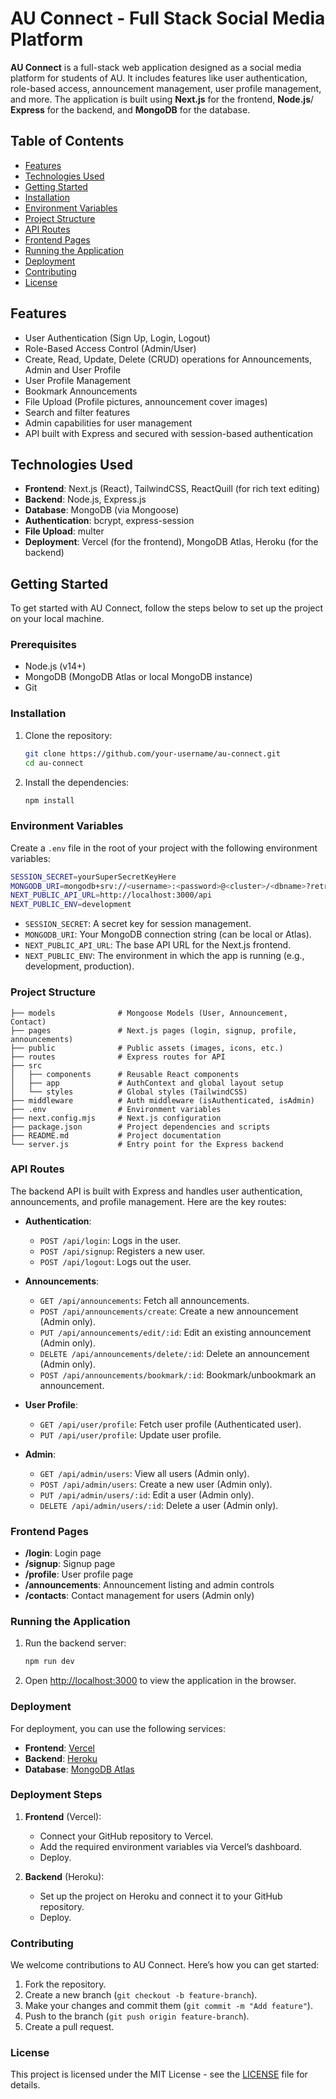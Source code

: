# AU Connect - Full Stack Social Media Platform

**AU Connect** is a full-stack web application designed as a social media platform for students of AU. It includes features like user authentication, role-based access, announcement management, user profile management, and more. The application is built using **Next.js** for the frontend, **Node.js**/ **Express** for the backend, and **MongoDB** for the database.

## Table of Contents

- [Features](#features)
- [Technologies Used](#technologies-used)
- [Getting Started](#getting-started)
- [Installation](#installation)
- [Environment Variables](#environment-variables)
- [Project Structure](#project-structure)
- [API Routes](#api-routes)
- [Frontend Pages](#frontend-pages)
- [Running the Application](#running-the-application)
- [Deployment](#deployment)
- [Contributing](#contributing)
- [License](#license)

## Features

- User Authentication (Sign Up, Login, Logout)
- Role-Based Access Control (Admin/User)
- Create, Read, Update, Delete (CRUD) operations for Announcements, Admin and User Profile
- User Profile Management
- Bookmark Announcements
- File Upload (Profile pictures, announcement cover images)
- Search and filter features
- Admin capabilities for user management
- API built with Express and secured with session-based authentication

## Technologies Used

- **Frontend**: Next.js (React), TailwindCSS, ReactQuill (for rich text editing)
- **Backend**: Node.js, Express.js
- **Database**: MongoDB (via Mongoose)
- **Authentication**: bcrypt, express-session
- **File Upload**: multer
- **Deployment**: Vercel (for the frontend), MongoDB Atlas, Heroku (for the backend)
  
## Getting Started

To get started with AU Connect, follow the steps below to set up the project on your local machine.

### Prerequisites

- Node.js (v14+)
- MongoDB (MongoDB Atlas or local MongoDB instance)
- Git

### Installation

1. Clone the repository:

   ```bash
   git clone https://github.com/your-username/au-connect.git
   cd au-connect
   ```

2. Install the dependencies:

   ```bash
   npm install
   ```

### Environment Variables

Create a `.env` file in the root of your project with the following environment variables:

```bash
SESSION_SECRET=yourSuperSecretKeyHere
MONGODB_URI=mongodb+srv://<username>:<password>@<cluster>/<dbname>?retryWrites=true&w=majority
NEXT_PUBLIC_API_URL=http://localhost:3000/api
NEXT_PUBLIC_ENV=development
```

- `SESSION_SECRET`: A secret key for session management.
- `MONGODB_URI`: Your MongoDB connection string (can be local or Atlas).
- `NEXT_PUBLIC_API_URL`: The base API URL for the Next.js frontend.
- `NEXT_PUBLIC_ENV`: The environment in which the app is running (e.g., development, production).

### Project Structure

```
├── models              # Mongoose Models (User, Announcement, Contact)
├── pages               # Next.js pages (login, signup, profile, announcements)
├── public              # Public assets (images, icons, etc.)
├── routes              # Express routes for API
├── src
│   ├── components      # Reusable React components
│   ├── app             # AuthContext and global layout setup
│   └── styles          # Global styles (TailwindCSS)
├── middleware          # Auth middleware (isAuthenticated, isAdmin)
├── .env                # Environment variables
├── next.config.mjs     # Next.js configuration
├── package.json        # Project dependencies and scripts
├── README.md           # Project documentation
└── server.js           # Entry point for the Express backend
```

### API Routes

The backend API is built with Express and handles user authentication, announcements, and profile management. Here are the key routes:

- **Authentication**:
  - `POST /api/login`: Logs in the user.
  - `POST /api/signup`: Registers a new user.
  - `POST /api/logout`: Logs out the user.

- **Announcements**:
  - `GET /api/announcements`: Fetch all announcements.
  - `POST /api/announcements/create`: Create a new announcement (Admin only).
  - `PUT /api/announcements/edit/:id`: Edit an existing announcement (Admin only).
  - `DELETE /api/announcements/delete/:id`: Delete an announcement (Admin only).
  - `POST /api/announcements/bookmark/:id`: Bookmark/unbookmark an announcement.

- **User Profile**:
  - `GET /api/user/profile`: Fetch user profile (Authenticated user).
  - `PUT /api/user/profile`: Update user profile.

- **Admin**:
  - `GET /api/admin/users`: View all users (Admin only).
  - `POST /api/admin/users`: Create a new user (Admin only).
  - `PUT /api/admin/users/:id`: Edit a user (Admin only).
  - `DELETE /api/admin/users/:id`: Delete a user (Admin only).

### Frontend Pages

- **/login**: Login page
- **/signup**: Signup page
- **/profile**: User profile page
- **/announcements**: Announcement listing and admin controls
- **/contacts**: Contact management for users (Admin only)

### Running the Application

1. Run the backend server:

   ```bash
   npm run dev
   ```

2. Open [http://localhost:3000](http://localhost:3000) to view the application in the browser.

### Deployment

For deployment, you can use the following services:

- **Frontend**: [Vercel](https://vercel.com/)
- **Backend**: [Heroku](https://www.heroku.com/)
- **Database**: [MongoDB Atlas](https://www.mongodb.com/cloud/atlas)

### Deployment Steps

1. **Frontend** (Vercel):
   - Connect your GitHub repository to Vercel.
   - Add the required environment variables via Vercel’s dashboard.
   - Deploy.

2. **Backend** (Heroku):
   - Set up the project on Heroku and connect it to your GitHub repository.
   - Deploy.

### Contributing

We welcome contributions to AU Connect. Here’s how you can get started:

1. Fork the repository.
2. Create a new branch (`git checkout -b feature-branch`).
3. Make your changes and commit them (`git commit -m "Add feature"`).
4. Push to the branch (`git push origin feature-branch`).
5. Create a pull request.

### License

This project is licensed under the MIT License - see the [LICENSE](LICENSE) file for details.